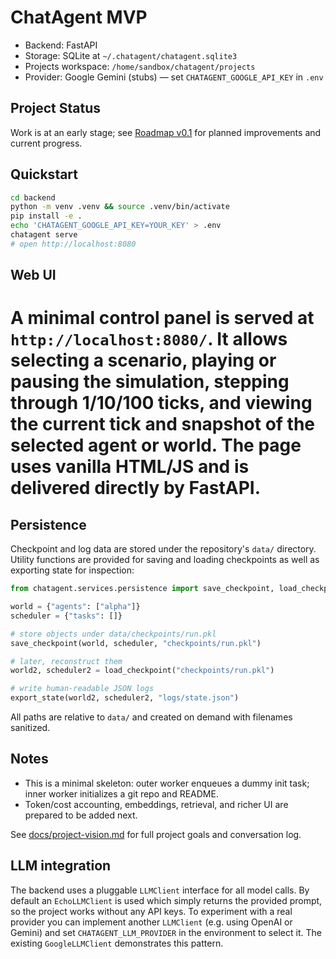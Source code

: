 
# ChatAgent MVP

- Backend: FastAPI
- Storage: SQLite at `~/.chatagent/chatagent.sqlite3`
- Projects workspace: `/home/sandbox/chatagent/projects`
- Provider: Google Gemini (stubs) — set `CHATAGENT_GOOGLE_API_KEY` in `.env`

## Project Status

Work is at an early stage; see [Roadmap v0.1](../../issues/1) for planned improvements and current progress.

## Quickstart

```bash
cd backend
python -m venv .venv && source .venv/bin/activate
pip install -e .
echo 'CHATAGENT_GOOGLE_API_KEY=YOUR_KEY' > .env
chatagent serve
# open http://localhost:8080
```


## Web UI

A minimal control panel is served at `http://localhost:8080/`.
It allows selecting a scenario, playing or pausing the simulation,
stepping through 1/10/100 ticks, and viewing the current tick and
snapshot of the selected agent or world. The page uses vanilla
HTML/JS and is delivered directly by FastAPI.
=======
## Persistence

Checkpoint and log data are stored under the repository's `data/` directory.  Utility
functions are provided for saving and loading checkpoints as well as exporting state
for inspection:

```python
from chatagent.services.persistence import save_checkpoint, load_checkpoint, export_state

world = {"agents": ["alpha"]}
scheduler = {"tasks": []}

# store objects under data/checkpoints/run.pkl
save_checkpoint(world, scheduler, "checkpoints/run.pkl")

# later, reconstruct them
world2, scheduler2 = load_checkpoint("checkpoints/run.pkl")

# write human‑readable JSON logs
export_state(world2, scheduler2, "logs/state.json")
```

All paths are relative to `data/` and created on demand with filenames sanitized.


## Notes

- This is a minimal skeleton: outer worker enqueues a dummy init task; inner worker initializes a git repo and README.
- Token/cost accounting, embeddings, retrieval, and richer UI are prepared to be added next.

See [docs/project-vision.md](docs/project-vision.md) for full project goals and conversation log.

## LLM integration

The backend uses a pluggable `LLMClient` interface for all model calls. By
default an `EchoLLMClient` is used which simply returns the provided prompt, so
the project works without any API keys. To experiment with a real provider you
can implement another `LLMClient` (e.g. using OpenAI or Gemini) and set
`CHATAGENT_LLM_PROVIDER` in the environment to select it. The existing
`GoogleLLMClient` demonstrates this pattern.
